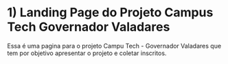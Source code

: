 # 1) Landing Page do Projeto Campus Tech Governador Valadares
Essa é uma pagina para o projeto Campu Tech - Governador Valadares que tem por objetivo apresentar o projeto e coletar inscritos.
